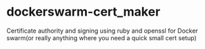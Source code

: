 # dockerswarm-cert_maker
Certificate authority and signing using ruby and openssl for Docker swarm(or really anything where you need a quick small cert setup)
